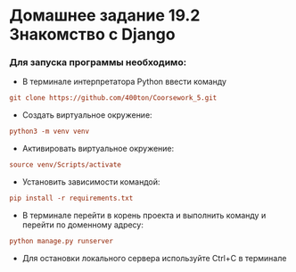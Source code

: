 # Домашнее задание 19.2 Знакомство с Django

### Для запуска программы необходимо:
- В терминале интерпретатора Python ввести команду 
```ini
git clone https://github.com/400ton/Coorsework_5.git
```
- Создать виртуальное окружение:
```ini
python3 -m venv venv
```
- Активировать виртуальное окружение:
```ini
source venv/Scripts/activate
```
- Установить зависимости командой:
```ini
pip install -r requirements.txt
```
- В терминале перейти в корень проекта и выполнить команду и перейти по доменному адресу:
```ini
python manage.py runserver
```
- Для остановки локального сервера используйте Сtrl+С в терминале
 